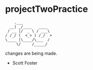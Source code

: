 # projectTwoPractice
```
    .___             
  __| _/____   ____  
 / __ |/  _ \ / ___\ 
/ /_/ (  <_> ) /_/  >
\____ |\____/\___  / 
     \/     /_____/  
```
 changes are being made.


* Scott Foster

